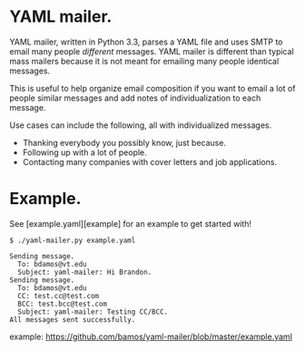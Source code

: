 # YAML mailer.

YAML mailer, written in Python 3.3, parses a YAML file and
uses SMTP to email many people _different_ messages.
YAML mailer is different than typical mass mailers because it is
not meant for emailing many people identical messages.

This is useful to help organize email composition if you want
to email a lot of people similar messages and add
notes of individualization to each message.

Use cases can include the following, all with individualized messages.
+ Thanking everybody you possibly know, just because.
+ Following up with a lot of people.
+ Contacting many companies with cover letters and job applications.

# Example.
See [example.yaml][example] for an example to get started with!

```
$ ./yaml-mailer.py example.yaml

Sending message.
  To: bdamos@vt.edu
  Subject: yaml-mailer: Hi Brandon.
Sending message.
  To: bdamos@vt.edu
  CC: test.cc@test.com
  BCC: test.bcc@test.com
  Subject: yaml-mailer: Testing CC/BCC.
All messages sent successfully.
```


example: https://github.com/bamos/yaml-mailer/blob/master/example.yaml
